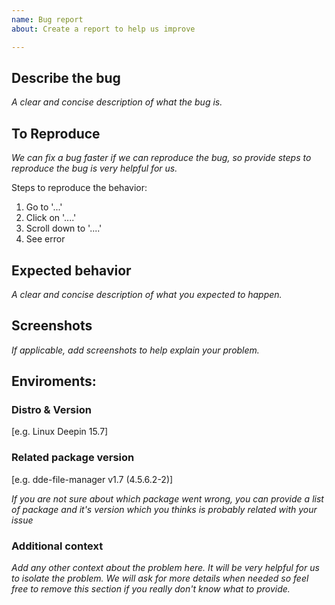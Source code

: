 ```yaml
---
name: Bug report
about: Create a report to help us improve

---
```


## Describe the bug

*A clear and concise description of what the bug is.*

## To Reproduce

*We can fix a bug faster if we can reproduce the bug, so provide steps to reproduce the bug is very helpful for us.*

Steps to reproduce the behavior:

1. Go to '...'
2. Click on '....'
3. Scroll down to '....'
4. See error

## Expected behavior

*A clear and concise description of what you expected to happen.*

## Screenshots

*If applicable, add screenshots to help explain your problem.*

## Enviroments:

### Distro & Version

[e.g. Linux Deepin 15.7]

### Related package version

[e.g. dde-file-manager v1.7 (4.5.6.2-2)]

*If you are not sure about which package went wrong, you can provide a list of package and it's version which you thinks is probably related with your issue*

### Additional context

*Add any other context about the problem here. It will be very helpful for us to isolate the problem. We will ask for more details when needed so feel free to remove this section if you really don't know what to provide.*
